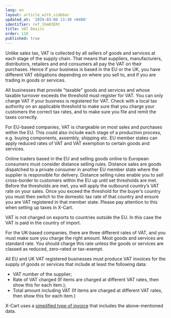 ```yaml
---
lang: en
layout: article_with_sidebar
updated_at: '2019-03-06 13:30 +0400'
identifier: ref_1hm03ERt
title: VAT Basics
order: 110
published: true
---
```

Unlike sales tax, VAT is collected by all sellers of goods and services at each stage of the supply chain. That means that suppliers, manufacturers, distributors, retailers and end consumers all pay the VAT on their purchases. Hence if your business is based in the EU or the UK, you have different VAT obligations depending on where you sell to, and if you are trading in goods or services. 

All businesses that provide "taxable" goods and services and whose taxable turnover exceeds the threshold must register for VAT. You can only charge VAT if your business is registered for VAT. Check with a local tax authority on an applicable threshold to make sure that you charge your customers the correct tax rates, and to make sure you file and remit the taxes correctly.

For EU-based companies, VAT is chargeable on most sales and purchases within the EU. This could also include each stage of a production process, e.g. buying components, assembly, shipping etc. EU member states can apply reduced rates of VAT and VAT exemption to certain goods and services. 

Online traders based in the EU and selling goods online to European consumers must consider distance selling rules. Distance sales are goods dispatched to a private consumer in another EU member state where the supplier is responsible for delivery. Distance selling rules enable you to sell cross-border to customers within the EU up until set thresholds are met. Before the thresholds are met, you will apply the outbound country’s VAT rate on your sales. Once you exceed the threshold for the buyer’s country you must then switch to the domestic tax rate of that country and ensure you are VAT registered in that member state. Please pay attention to this when setting up taxes in X-Cart.

VAT is not charged on exports to countries outside the EU. In this case the VAT is paid in the country of import. 

For the UK-based companies, there are three different rates of VAT, and you must make sure you charge the right amount. Most goods and services are standard rate. You should charge this rate unless the goods or services are classed as reduced, zero-rated or tax-exempt.

All EU and UK VAT registered businesses must produce VAT invoices for the supply of goods or services that include at least the following data:
- VAT number of the supplier;
- Rate of VAT charged (If items are charged at different VAT rates, then show this for each item.);
- Total amount including VAT (If items are charged at different VAT rates, then show this for each item.)

X-Cart uses a [simplified type of invoice](https://www.gov.uk/vat-record-keeping/vat-invoices "UK and EU Taxes") that includes the above-mentioned data.
